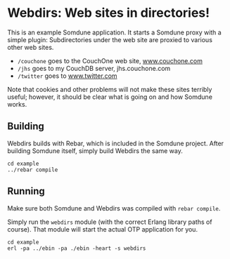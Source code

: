 # Webdirs: Web sites in directories!

This is an example Somdune application. It starts a Somdune proxy with a simple plugin:
Subdirectories under the web site are proxied to various other web sites.

* `/couchone` goes to the CouchOne web site, www.couchone.com
* `/jhs` goes to my CouchDB server, jhs.couchone.com
* `/twitter` goes to www.twitter.com

Note that cookies and other problems will not make these sites terribly useful; however,
it should be clear what is going on and how Somdune works.

## Building

Webdirs builds with Rebar, which is included in the Somdune project. After building Somdune itself,
simply build Webdirs the same way.

    cd example
    ../rebar compile

## Running

Make sure both Somdune and Webdirs was compiled with `rebar compile`.

Simply run the `webdirs` module (with the correct Erlang library paths of course). That module
will start the actual OTP application for you.

    cd example
    erl -pa ../ebin -pa ./ebin -heart -s webdirs
